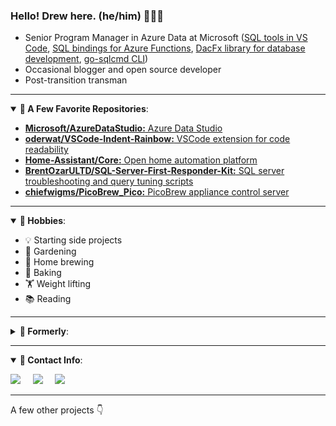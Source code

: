 ### Hello!  Drew here. (he/him)  👨🏼‍💻
- Senior Program Manager in Azure Data at Microsoft ([SQL tools in VS Code](https://github.com/microsoft/vscode-mssql), [SQL bindings for Azure Functions](https://github.com/Azure-Samples/azure-sql-binding-func-dotnet-todo), [DacFx library for database development](https://github.com/microsoft/dacfx), [go-sqlcmd CLI](https://github.com/microsoft/go-sqlcmd))
- Occasional blogger and open source developer
- Post-transition transman

---

<details open>
<summary><b>📌 A Few Favorite Repositories</b>:</summary>
<ul>
    <li> <a href="https://github.com/microsoft/azuredatastudio"><strong>Microsoft/AzureDataStudio:</strong> Azure Data Studio</a></li>
    <li> <a href="https://github.com/oderwat/vscode-indent-rainbow"><strong>oderwat/VSCode-Indent-Rainbow:</strong> VSCode extension for code readability</a></li>
    <li> <a href="https://github.com/home-assistant/core"><strong>Home-Assistant/Core:</strong> Open home automation platform</a></li>
    <li> <a href="https://github.com/BrentOzarULTD/SQL-Server-First-Responder-Kit"><strong>BrentOzarULTD/SQL-Server-First-Responder-Kit:</strong> SQL server troubleshooting and query tuning scripts</a></li>
    <li> <a href="https://github.com/chiefwigms/picobrew_pico"><strong>chiefwigms/PicoBrew_Pico:</strong> PicoBrew appliance control server</a></li>
</ul>
</details>

---
<details open>
<summary><b>📌 Hobbies</b>:</summary>
<ul>
<li>💡 Starting side projects</li>
<li>🌱 Gardening</li>
<li>🍺 Home brewing</li>
<li>🍰 Baking</li>
<li>🏋 Weight lifting</li>
<li>📚 Reading</li>
</ul>
</details>

---
<details closed>
<summary><b>📌 Formerly</b>:</summary>
<ul>
<li> MS, Computer Science (Georgia Tech)</li>
<li> Director of IT</li>
<li> DBA and Database Developer</li>
<li> MS, Chemistry (Univ of Minnesota)</li>
<li> Computational chemistry researcher</li>
<li> BS, Chemistry (Truman State Univ)</li>
</ul>
</details>

---
<details open>
<summary><b>📌 Contact Info</b>:</summary>

<p align = "center">

[<img src="https://img.shields.io/badge/mastodon-%231DA1F2.svg?&style=for-the-badge&logo=mastodon&logoColor=white" />](https://tech.lgbt/@sysadmindrew) 
&nbsp; &nbsp;
[<img src="https://img.shields.io/badge/linkedin-%230077B5.svg?&style=for-the-badge&logo=linkedin&logoColor=white" />](https://www.linkedin.com/in/drew-skwiers-koballa/)
&nbsp; &nbsp;
[<img src ="https://img.shields.io/badge/drewsk-.tech-%23.svg?&style=for-the-badge&logo=&logoColor=white%22">](https://www.drewsk.tech)
</p>

</details>

---

A few other projects 👇